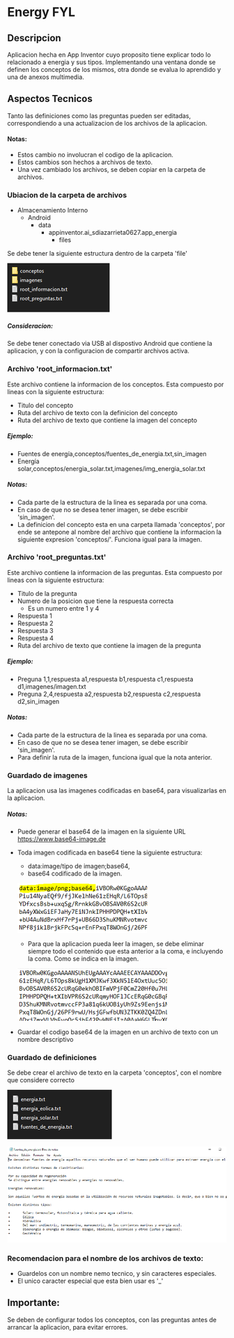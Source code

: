 # Energy FYL

## Descripcion

Aplicacion hecha en App Inventor cuyo proposito tiene explicar todo lo relacionado a energia y sus tipos. Implementando una ventana donde se definen los conceptos de los mismos, otra donde se evalua lo aprendido y una de anexos multimedia.

## Aspectos Tecnicos

Tanto las definiciones como las preguntas pueden ser editadas, correspondiendo a una actualizacion de los archivos de la aplicacion.

#### Notas:
- Estos cambio no involucran el codigo de la aplicacion.
- Estos cambios son hechos a archivos de texto.
- Una vez cambiado los archivos, se deben copiar en la carpeta de archivos.

### Ubiacion de la carpeta de archivos

- Almacenamiento Interno
  - Android
    - data
	  - appinventor.ai_sdiazarrieta0627.app_energia
	    - files

Se debe tener la siguiente estructura dentro de la carpeta 'file'

![Estructura internar de la carpeta file](/img/estructura_archivos.PNG)

##### Consideracion: 
Se debe tener conectado via USB al dispostivo Android que contiene la aplicacion, y con la configuracion de compartir archivos activa.

### Archivo 'root_informacion.txt'

Este archivo contiene la informacion de los conceptos. Esta compuesto por lineas con la siguiente estructura:

- Titulo del concepto
- Ruta del archivo de texto con la definicion del concepto
- Ruta del archivo de texto que contiene la imagen del concepto

##### Ejemplo:
- Fuentes de energía,conceptos/fuentes_de_energia.txt,sin_imagen
- Energía solar,conceptos/energia_solar.txt,imagenes/img_energia_solar.txt

##### Notas:
- Cada parte de la estructura de la linea es separada por una coma.
- En caso de que no se desea tener imagen, se debe escribir 'sin_imagen'.
- La definicion del concepto esta en una carpeta llamada 'conceptos', por ende se antepone al nombre del archivo que contiene la informacion la siguiente expresion 'conceptos/'. Funciona igual para la imagen.

### Archivo 'root_preguntas.txt'

Este archivo contiene la informacion de las preguntas. Esta compuesto por lineas con la siguiente estructura:

- Titulo de la pregunta
- Numero de la posicion que tiene la respuesta correcta
  - Es un numero entre 1 y 4
- Respuesta 1
- Respuesta 2
- Respuesta 3
- Respuesta 4
- Ruta del archivo de texto que contiene la imagen de la pregunta

##### Ejemplo:
- Preguna 1,1,respuesta a1,respuesta b1,respuesta c1,respuesta d1,imagenes/imagen.txt
- Preguna 2,4,respuesta a2,respuesta b2,respuesta c2,respuesta d2,sin_imagen

##### Notas:
- Cada parte de la estructura de la linea es separada por una coma.
- En caso de que no se desea tener imagen, se debe escribir 'sin_imagen'.
- Para definir la ruta de la imagen, funciona igual que la nota anterior.

### Guardado de imagenes

La aplicacion usa las imagenes codificadas en base64, para visualizarlas en la aplicacion.

##### Notas:
- Puede generar el base64 de la imagen en la siguiente URL https://www.base64-image.de

- Toda imagen codificada en base64 tiene la siguiente estructura:
  
  - data:image/tipo de imagen;base64,
  - base64 codificado de la imagen.

  ![Ejemplo de imagen en base 64](/img/ejemplo_base64.PNG)

  - Para que la aplicacion pueda leer la imagen, se debe eliminar siempre todo el contenido que esta anterior a la coma, e incluyendo la coma. Como se indica en la imagen.

  ![Ejemplo de imagen en base 64](/img/ejemplo_base64_bien.PNG)

- Guardar el codigo base64 de la imagen en un archivo de texto con un nombre descriptivo


### Guardado de definiciones

Se debe crear el archivo de texto en la carpeta 'conceptos', con el nombre que considere correcto 

![Ejemplo de imagen en base 64](/img/conceptos.PNG)

![Ejemplo de imagen en base 64](/img/ejemplo_conceptos.PNG)

### Recomendacion para el nombre de los archivos de texto:
- Guardelos con un nombre nemo tecnico, y sin caracteres especiales.
- El unico caracter especial que esta bien usar es '_'

## Importante:

Se deben de configurar todos los conceptos, con las preguntas antes de arrancar la aplicacion, para evitar errores.